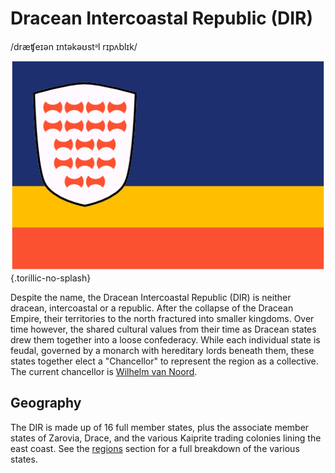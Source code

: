 # Dracean Intercoastal Republic (DIR)
/dræʧeɪən ɪntəkəʊstᵊl rɪpʌblɪk/

![Flag of the DIR](dir_flag.png){.torillic-no-splash}

Despite the name, the Dracean Intercoastal Republic (DIR) is neither dracean, intercoastal or a republic. After the collapse of the Dracean Empire, their territories to the north fractured into smaller kingdoms. Over time however, the shared cultural values from their time as Dracean states drew them together into a loose confederacy. While each individual state is feudal, governed by a monarch with hereditary lords beneath them, these states together elect a "Chancellor" to represent the region as a collective. The current chancellor is [Wilhelm van Noord](../people/wilhelm_van_noord).

## Geography
The DIR is made up of 16 full member states, plus the associate member states of Zarovia, Drace, and the various Kaiprite trading colonies lining the east coast. See the [regions](regions) section for a full breakdown of the various states.












